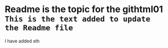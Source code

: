 # Readme is the topic for the githtml01 ` This is the text added to update the Readme file`

I have added sth
